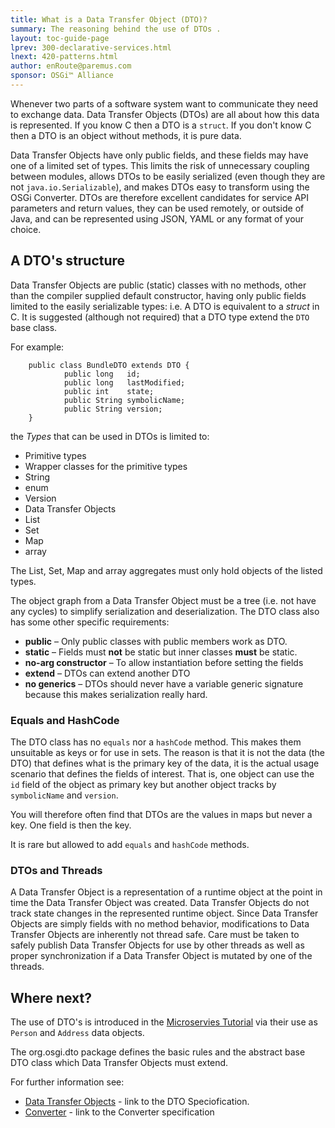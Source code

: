 ```yaml
---
title: What is a Data Transfer Object (DTO)?
summary: The reasoning behind the use of DTOs .
layout: toc-guide-page
lprev: 300-declarative-services.html 
lnext: 420-patterns.html 
author: enRoute@paremus.com
sponsor: OSGi™ Alliance   
---
```


Whenever two parts of a software system want to communicate they need to exchange data. Data Transfer Objects (DTOs) are all about how this data is represented. If you know C then a DTO is a `struct`. If you don't know C then a DTO is an object without methods, it is pure data.

Data Transfer Objects have only public fields, and these fields may have one of a limited set of types. This limits the risk of unnecessary coupling between modules, allows DTOs to be easily serialized (even though they are not `java.io.Serializable`), and makes DTOs easy to transform using the OSGi Converter. DTOs are therefore excellent candidates for service API parameters and return values, they can be used remotely, or outside of Java, and can be represented using JSON, YAML or any format of your choice. 


## A DTO's structure

Data Transfer Objects are public (static) classes with no methods, other than the compiler supplied default constructor, having only public fields limited to the easily serializable types: i.e. A DTO is equivalent to a _struct_ in C. It is suggested (although not required) that a DTO type extend the `DTO` base class.

For example:

        public class BundleDTO extends DTO {
                public long   id;
                public long   lastModified;
                public int    state;
                public String symbolicName;
                public String version;
        }

the _Types_ that can be used in DTOs is limited to:

* Primitive types
* Wrapper classes for the primitive types
* String
* enum
* Version
* Data Transfer Objects
* List
* Set
* Map
* array

The List, Set, Map and array aggregates must only hold objects of the listed types.

The object graph from a Data Transfer Object must be a tree (i.e. not have any cycles) to simplify serialization and deserialization. The DTO class also has some other specific requirements:

* **public** – Only public classes with public members work as DTO. 
* **static** – Fields must **not** be static but inner classes **must** be static. 
* **no-arg constructor** – To allow instantiation before setting the fields
* **extend** – DTOs can extend another DTO
* **no generics** – DTOs should never have a variable generic signature because this makes serialization really hard.


### Equals and HashCode

The DTO class has no `equals` nor a `hashCode` method. This makes them unsuitable as keys or for use in sets. The reason is that it is not the 
data (the DTO) that defines what is the primary key of the data, it is the actual usage scenario that defines the fields of interest. 
That is, one object can use the `id` field of the object as primary key but another object tracks by `symbolicName` and `version`.

You will therefore often find that DTOs are the values in maps but never a key. One field is then the key.  

It is rare but allowed to add `equals` and `hashCode` methods.


### DTOs and Threads 

A Data Transfer Object is a representation of a runtime object at the point in time the Data Transfer Object was created. Data Transfer Objects do not track state changes in the represented runtime object. Since Data Transfer Objects are simply fields with no method behavior, modifications to Data Transfer Objects are inherently not thread safe. Care must be taken to safely publish Data Transfer Objects for use by other threads as well as proper synchronization if a Data Transfer Object is mutated by one of the threads.


## Where next?

The use of DTO's is introduced in the [Microservies Tutorial](../tutorial/030-tutorial_microservice.html) via their use as `Person` and `Address` data objects. 

The org.osgi.dto package defines the basic rules and the abstract base DTO class which Data Transfer Objects must extend. 

For further information see:

* [Data Transfer Objects](https://osgi.org/hudson/job/build.core/lastSuccessfulBuild/artifact/osgi.specs/generated/html/core/framework.dto.html) - link to the DTO Speciofication. 
* [Converter](https://osgi.org/hudson/job/build.cmpn/lastSuccessfulBuild/artifact/osgi.specs/generated/html/cmpn/util.converter.html) - link to the Converter specification

